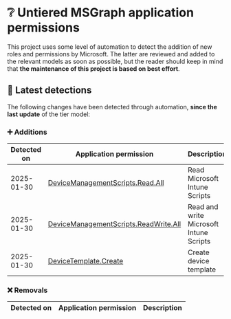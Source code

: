 # ❔ Untiered MSGraph application permissions

This project uses some level of automation to detect the addition of new roles and permissions by Microsoft. The latter are reviewed and added to the relevant models as soon as possible, but the reader should keep in mind that **the maintenance of this project is based on best effort**.

## 🔎 Latest detections

The following changes have been detected through automation, **since the last update** of the tier model:

### ➕ Additions

| Detected on | Application permission | Description |
|---|---|---|
| 2025-01-30 | [DeviceManagementScripts.Read.All](https://graph.microsoft.com/v1.0/directoryRoleTemplates/c7a5be92-2b3d-4540-8a67-c96dcaae8b43) | Read Microsoft Intune Scripts |
| 2025-01-30 | [DeviceManagementScripts.ReadWrite.All](https://graph.microsoft.com/v1.0/directoryRoleTemplates/9255e99d-faf5-445e-bbf7-cb71482737c4) | Read and write Microsoft Intune Scripts |
| 2025-01-30 | [DeviceTemplate.Create](https://graph.microsoft.com/v1.0/directoryRoleTemplates/abf6441f-0772-4932-96e7-0191478dd73a) | Create device template |

### ❌ Removals

| Detected on | Application permission | Description |
|---|---|---|
